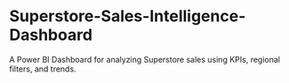 # Superstore-Sales-Intelligence-Dashboard
A Power BI Dashboard for analyzing Superstore sales using KPIs, regional filters, and trends.
